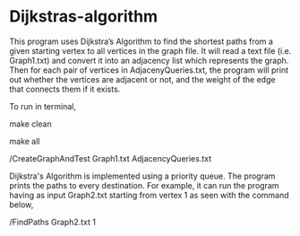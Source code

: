 # Dijkstras-algorithm

This program uses Dijkstra’s Algorithm to find the shortest paths from a given starting vertex to all vertices in the graph file.  It will read a text file (i.e. Graph1.txt) and convert it into an adjacency list which represents the graph. Then for each pair of vertices in AdjacenyQueries.txt, the program will print out whether the vertices are adjacent or not, and the weight of the edge that connects them if it exists.

To run in terminal,

make clean

make all

/CreateGraphAndTest Graph1.txt AdjacencyQueries.txt

Dijkstra's Algorithm is implemented using a priority queue. The program prints the paths to every destination. For example, it can run the program having as input Graph2.txt starting from vertex 1 as seen with the command below,

/FindPaths Graph2.txt 1
